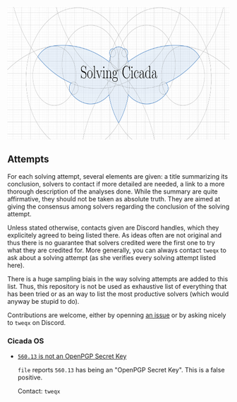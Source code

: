 <p align="center">
  <img height="300" src="./repository_resources/logo/logo.png" alt="Solving Cicada repository logo">
</p>

## Attempts
For each solving attempt, several elements are given: a title summarizing its conclusion, solvers to contact if more detailed are needed, a link to a more thorough description of the analyses done.
While the summary are quite affirmative, they should not be taken as absolute truth. They are aimed at giving the consensus among solvers regarding the conclusion of the solving attempt.

Unless stated otherwise, contacts given are Discord handles, which they explicitely agreed to being listed there. As ideas often are not original and thus there is no guarantee that solvers credited were the first one to try what they are credited for. More generally, you can always contact `tweqx` to ask about a solving attempt (as she verifies every solving attempt listed here).

There is a huge sampling biais in the way solving attempts are added to this list. Thus, this repository is not be used as exhaustive list of everything that has been tried or as an way to list the most productive solvers (which would anyway be stupid to do).

Contributions are welcome, either by openning [an issue](https://github.com/tweqx/solving_cicada/issues) or by asking nicely to `tweqx` on Discord.

### Cicada OS
* [`560.13` is not an OpenPGP Secret Key](./cicadaos/560.13_not_openpgpg_secret_key/README.md)
  
  `file` reports `560.13` has being an "OpenPGP Secret Key". This is a false positive.

  Contact: `tweqx`
